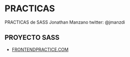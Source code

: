 

# PRACTICAS

PRACTICAS de SASS Jonathan Manzano twitter: @jmanzdi

## PROYECTO SASS

- [FRONTENDPRACTICE.COM](https://jonathanmanzanodiaz.github.io/practice/CSS-PRACTICE/SASS/frontendpractice.com)

